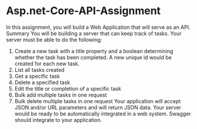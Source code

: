 # Asp.net-Core-API-Assignment

In this assignment, you will build a Web Application that will serve as an API.
Summary
You will be building a server that can keep track of tasks. Your server must be able
to do the following:
1. Create a new task with a title property and a boolean determining whether
the task has been completed. A new unique id would be created for each
new task.
2. List all tasks created
3. Get a specific task
4. Delete a specified task
5. Edit the title or completion of a specific task
6. Bulk add multiple tasks in one request
7. Bulk delete multiple tasks in one request
Your application will accept JSON and/or URL parameters and will return JSON data.
Your server would be ready to be automatically integrated in a web system.
Swagger should integrate to your application.
